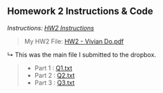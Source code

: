 ## Homework 2 Instructions & Code

*Instructions: [HW2 Instructions](https://github.com/odnaiviv/CSC-4520/blob/main/HW2/HW2%20Runtime%20and%20QuickSort.pdf)*

>My HW2 File: [HW2 - Vivian Do.pdf](https://github.com/odnaiviv/CSC-4520/blob/main/HW2/HW2%20-%20Vivian%20Do.pdf)

↳ This was the main file I submitted to the dropbox.

>* Part 1 : [Q1.txt](https://github.com/odnaiviv/CSC-4520/blob/main/HW2/Q1.txt)
>* Part 2 : [Q2.txt](https://github.com/odnaiviv/CSC-4520/blob/main/HW2/Q2.txt)
>* Part 3 : [Q3.txt](https://github.com/odnaiviv/CSC-4520/blob/main/HW2/Q3.txt)
